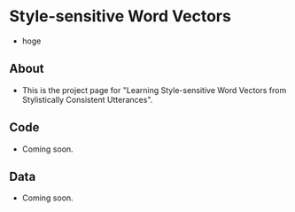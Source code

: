 # Style-sensitive Word Vectors
-  hoge

## About
- This is the project page for "Learning Style-sensitive Word Vectors from Stylistically Consistent Utterances".

## Code
- Coming soon.

## Data
- Coming soon.
